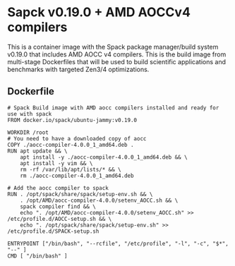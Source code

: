 # Sapck v0.19.0 + AMD AOCCv4 compilers
This is a container image with the Spack package manager/build system v0.19.0 that includes AMD AOCC v4 compilers. This is the build image from multi-stage Dockerfiles that will be used to build scientific applications and benchmarks with targeted Zen3/4 optimizations.

## Dockerfile
 
```
# Spack Build image with AMD aocc compilers installed and ready for use with spack
FROM docker.io/spack/ubuntu-jammy:v0.19.0 

WORKDIR /root
# You need to have a downloaded copy of aocc
COPY ./aocc-compiler-4.0.0_1_amd64.deb .
RUN apt update && \
    apt install -y ./aocc-compiler-4.0.0_1_amd64.deb && \
    apt install -y vim && \
    rm -rf /var/lib/apt/lists/* && \
    rm ./aocc-compiler-4.0.0_1_amd64.deb

# Add the aocc compiler to spack
RUN . /opt/spack/share/spack/setup-env.sh && \
    . /opt/AMD/aocc-compiler-4.0.0/setenv_AOCC.sh && \
    spack compiler find && \
    echo ". /opt/AMD/aocc-compiler-4.0.0/setenv_AOCC.sh" >> /etc/profile.d/AOCC-setup.sh && \
    echo ". /opt/spack/share/spack/setup-env.sh" >> /etc/profile.d/SPACK-setup.sh

ENTRYPOINT ["/bin/bash", "--rcfile", "/etc/profile", "-l", "-c", "$*", "--" ]
CMD [ "/bin/bash" ]

```